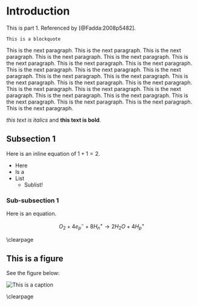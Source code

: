 # Introduction

This is part 1. Referenced by [@Fadda:2008p5482].

    This is a blockquote

This is the next paragraph. This is the next paragraph. This is the next paragraph. This is the next paragraph. This is the next paragraph. This is the next paragraph. This is the next paragraph. This is the next paragraph. This is the next paragraph. This is the next paragraph. This is the next paragraph. This is the next paragraph. This is the next paragraph. This is the next paragraph. This is the next paragraph. This is the next paragraph. This is the next paragraph. This is the next paragraph. This is the next paragraph. This is the next paragraph. This is the next paragraph. This is the next paragraph. This is the next paragraph. This is the next paragraph. This is the next paragraph.

_this text is italics_ and **this text is bold**.

## Subsection 1

Here is an inline equation of $1+1 = 2$.

* Here
* Is a
* List
    * Sublist!

### Sub-subsection 1

Here is an equation.


$$
O_2 + 4e^{-}_{p} + 8H^{+}_{n} \rightarrow 2H_{2}O + 4H^{+}_{p}
$$

\clearpage

## This is a figure

See the figure below:

![This is a caption](images/example.png)

\clearpage

